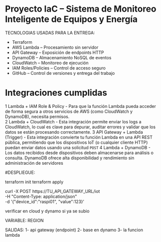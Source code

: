 #  Proyecto IaC – Sistema de Monitoreo Inteligente de Equipos y Energía

TECNOLOGIAS USADAS PARA LA ENTREGA:
- Terraform
- AWS Lambda – Procesamiento sin servidor
- API Gateway – Exposición de endpoints HTTP
- DynamoDB – Almacenamiento NoSQL de eventos
- CloudWatch – Monitoreo de ejecución
- IAM Roles/Policies – Control de acceso seguro
- GitHub – Control de versiones y entrega del trabajo

 # Integraciones cumplidas 

 1 Lambda + IAM Role & Policy  - Para que la función Lambda pueda acceder de forma segura a otros servicios de AWS (como CloudWatch y DynamoDB), necesita permisos.  
 2 Lambda + CloudWatch  - Esta integración permite enviar los logs a CloudWatch, lo cual es clave para depurar, auditar errores y validar que los datos se están procesando correctamente.
 3 API Gateway + Lambda (Trigger)  - Esta integración convierte tu función Lambda en una API REST pública, permitiendo que los dispositivos IoT (o cualquier cliente HTTP) puedan enviar datos usando una solicitud `POST`
 4 Lambda + DynamoDB - Los datos recibidos desde dispositivos deben almacenarse para análisis o consulta. DynamoDB ofrece alta disponibilidad y rendimiento sin administración de servidores


#DESPLIEGUE:

terraform init
terraform apply 

curl -X POST https://TU_API_GATEWAY_URL/iot \
  -H "Content-Type: application/json" \
  -d '{"device_id":"raspi01", "value":123}'


verificar en cloud y dynamo si ya se subio

VARIABLE: 
REGION

SALIDAS:
1- api gateway (endpoint)
2- base en dynamo
3- la funcion lambda
